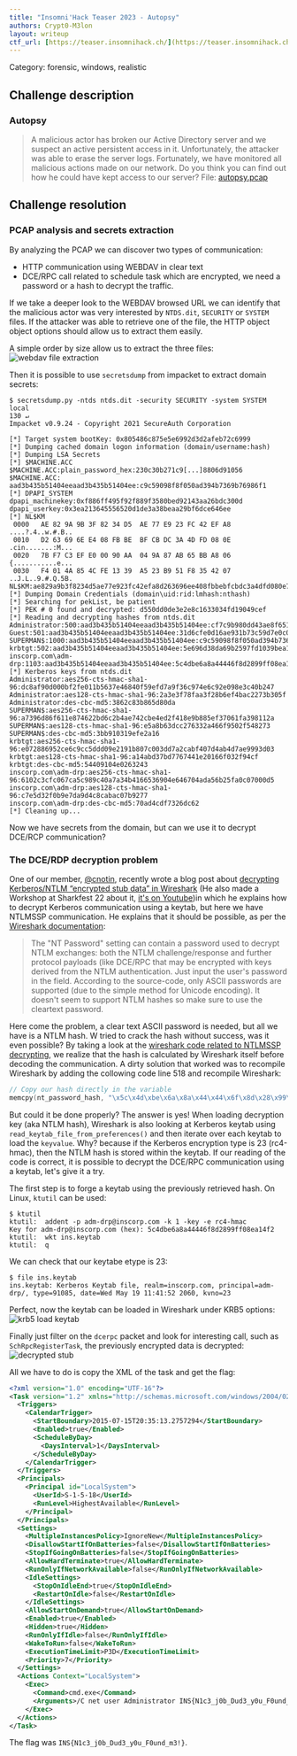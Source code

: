 ```yaml
---
title: "Insomni'Hack Teaser 2023 - Autopsy"
authors: Crypt0-M3lon
layout: writeup
ctf_url: [https://teaser.insomnihack.ch/](https://teaser.insomnihack.ch/)/
---
```

Category: forensic, windows, realistic

## Challenge description

### Autopsy

> A malicious actor has broken our Active Directory server and we suspect an active persistent access in it. Unfortunately, the attacker was able to erase the server logs. Fortunately, we have monitored all malicious actions made on our network. Do you think you can find out how he could have kept access to our server?
> File: [autopsy.pcap](/assets/autopsy-ab20b6bccf3bb8afc0149c47280e84cf948bef9bb56843cd0d72ce38046c9c8e.pcap)


## Challenge resolution

### PCAP analysis and secrets extraction

By analyzing the PCAP we can discover two types of communication:
* HTTP communication using WEBDAV in clear text
* DCE/RPC call related to schedule task which are encrypted, we need a password or a hash to decrypt the traffic.

If we take a deeper look to the WEBDAV browsed URL we can identify that the malicious actor was very interested by `NTDS.dit`, `SECURITY` or `SYSTEM` files. If the attacker was able to retrieve one of the file, the HTTP object object options should allow us to extract them easily.

A simple order by size allow us to extract the three files:
![webdav file extraction](/assets/ins_teaser23-autopsy-webdav-files.png)

Then it is possible to use `secretsdump` from impacket to extract domain secrets:
```
$ secretsdump.py -ntds ntds.dit -security SECURITY -system SYSTEM local                                                                                                                                                                                                          130 ↵
Impacket v0.9.24 - Copyright 2021 SecureAuth Corporation

[*] Target system bootKey: 0x805486c875e5e6992d3d2afeb72c6999
[*] Dumping cached domain logon information (domain/username:hash)
[*] Dumping LSA Secrets
[*] $MACHINE.ACC 
$MACHINE.ACC:plain_password_hex:230c30b271c9[...]8806d91056
$MACHINE.ACC: aad3b435b51404eeaad3b435b51404ee:c9c59098f8f050ad394b7369b76986f1
[*] DPAPI_SYSTEM 
dpapi_machinekey:0xf886ff495f92f889f3580bed92143aa26bdc300d
dpapi_userkey:0x3ea213645556520d1de3a38beaa29bf6dce646ee
[*] NL$KM 
 0000   AE 82 9A 9B 3F 82 34 D5  AE 77 E9 23 FC 42 EF A8   ....?.4..w.#.B..
 0010   D2 63 69 6E E4 08 FB BE  BF CB DC 3A 4D FD 08 0E   .cin.......:M...
 0020   7B F7 C3 EF E0 00 90 AA  04 9A 87 AB 65 BB A8 06   {...........e...
 0030   F4 01 4A 85 4C FE 13 39  A5 23 B9 51 F8 35 42 07   ..J.L..9.#.Q.5B.
NL$KM:ae829a9b3f8234d5ae77e923fc42efa8d263696ee408fbbebfcbdc3a4dfd080e7bf7c3efe00090aa049a87ab65bba806f4014a854cfe1339a523b951f8354207
[*] Dumping Domain Credentials (domain\uid:rid:lmhash:nthash)
[*] Searching for pekList, be patient
[*] PEK # 0 found and decrypted: d550dd0de3e2e8c1633034fd19049cef
[*] Reading and decrypting hashes from ntds.dit 
Administrator:500:aad3b435b51404eeaad3b435b51404ee:cf7c9b980dd43ae8f651d02fe20ac915:::
Guest:501:aad3b435b51404eeaad3b435b51404ee:31d6cfe0d16ae931b73c59d7e0c089c0:::
SUPERMAN$:1000:aad3b435b51404eeaad3b435b51404ee:c9c59098f8f050ad394b7369b76986f1:::
krbtgt:502:aad3b435b51404eeaad3b435b51404ee:5e696d38da69b2597fd1039bea113486:::
inscorp.com\adm-drp:1103:aad3b435b51404eeaad3b435b51404ee:5c4dbe6a8a44446f8d2899ff08ea14f2:::
[*] Kerberos keys from ntds.dit 
Administrator:aes256-cts-hmac-sha1-96:dc8af90d000bf2fe011b5637e46840f59efd7a9f36c974e6c92e098e3c40b247
Administrator:aes128-cts-hmac-sha1-96:2a3e3f78faa3f28b6ef4bac2273b305f
Administrator:des-cbc-md5:3862c83b865d80da
SUPERMAN$:aes256-cts-hmac-sha1-96:a7396d86f611e874622bd6c2b4ae742cbe4ed2f418e9b885ef37061fa398112a
SUPERMAN$:aes128-cts-hmac-sha1-96:e5a8b63dcc276332a466f9502f548273
SUPERMAN$:des-cbc-md5:3bb910319efe2a16
krbtgt:aes256-cts-hmac-sha1-96:e072886952ce6c9cc5ddd09e2191b807c003dd7a2cabf407d4ab4d7ae9993d03
krbtgt:aes128-cts-hmac-sha1-96:a14abd37bd7767441e20166f032f94cf
krbtgt:des-cbc-md5:54409104e0263243
inscorp.com\adm-drp:aes256-cts-hmac-sha1-96:6102c3cfc067ca5c989c40a7a34b4166536904e646704ada56b25fa0c07000d5
inscorp.com\adm-drp:aes128-cts-hmac-sha1-96:c7e5d32f0b9e7da9d4c8cabac07b9277
inscorp.com\adm-drp:des-cbc-md5:70ad4cdf7326dc62
[*] Cleaning up... 
```
Now we have secrets from the domain, but can we use it to decrypt DCE/RCP communication?

### The DCE/RDP decryption problem

One of our member, [@cnotin](https://twitter.com/cnotin/), recently wrote a blog post about [decrypting Kerberos/NTLM “encrypted stub data” in Wireshark](https://medium.com/tenable-techblog/decrypt-encrypted-stub-data-in-wireshark-deb132c076e7) (He also made a Workshop at Sharkfest 22 about it, [it's on Youtube](https://www.youtube.com/watch?v=5O1tKxEa1iY))in which he explains how to decrypt Kerberos communication using a keytab, but here we have NTLMSSP communication. He explains that it should be possible, as per the [Wireshark documentation](https://wiki.wireshark.org/NTLMSSP.md):
> The "NT Password" setting can contain a password used to decrypt NTLM exchanges: both the NTLM challenge/response and further protocol payloads (like DCE/RPC that may be encrypted with keys derived from the NTLM authentication.
> Just input the user's password in the field. According to the source-code, only ASCII passwords are supported (due to the simple method for Unicode encoding). It doesn't seem to support NTLM hashes so make sure to use the cleartext password.

Here come the problem, a clear text ASCII password is needed, but all we have is a NTLM hash. W tried to crack the hash without success, was it even possible? By taking a look at the [wireshark code related to NTLMSSP decrypting](https://gitlab.com/wireshark/wireshark/-/blob/master/epan/dissectors/packet-ntlmssp.c#L512), we realize that the hash is calculated by Wireshark itself before decoding the communication. A dirty solution that worked was to recompile Wireshark by adding the collowing code line 518 and recompile Wireshark:
```c
// Copy our hash directly in the variable
memcpy(nt_password_hash, "\x5c\x4d\xbe\x6a\x8a\x44\x44\x6f\x8d\x28\x99\xff\x08\xea\x14\xf2", NTLMSSP_KEY_LEN);
```

But could it be done properly? The answer is yes! When loading decryption key (aka NTLM hash), Wireshark is also looking at Kerberos keytab using `read_keytab_file_from_preferences()` and then iterate over each keytab to load the `keyvalue`. Why? because if the Kerberos encryption type is 23 (rc4-hmac), then the NTLM hash is stored within the keytab. If our reading of the code is correct, it is possible to decrypt the DCE/RPC communication using a keytab, let's give it a try.

The first step is to forge a keytab using the previously retrieved hash. On Linux, `ktutil` can be used:
```
$ ktutil
ktutil:  addent -p adm-drp@inscorp.com -k 1 -key -e rc4-hmac
Key for adm-drp@inscorp.com (hex): 5c4dbe6a8a44446f8d2899ff08ea14f2
ktutil:  wkt ins.keytab
ktutil:  q
```

We can check that our keytabe etype is 23:
```
$ file ins.keytab 
ins.keytab: Kerberos Keytab file, realm=inscorp.com, principal=adm-drp/, type=91085, date=Wed May 19 11:41:52 2060, kvno=23
```

Perfect, now the keytab can be loaded in Wireshark under KRB5 options:
![krb5 load keytab](/assets/ins_teaser23-autopsy-kerberos-keytab.png)

Finally just filter on the `dcerpc` packet and look for interesting call, such as `SchRpcRegisterTask`, the previously encrypted data is decrypted:
![decrypted stub](/assets/ins_teaser23-autopsy-decrypted-stub.png)

All we have to do is copy the XML of the task and get the flag:
```xml
<?xml version="1.0" encoding="UTF-16"?>
<Task version="1.2" xmlns="http://schemas.microsoft.com/windows/2004/02/mit/task">
  <Triggers>
    <CalendarTrigger>
      <StartBoundary>2015-07-15T20:35:13.2757294</StartBoundary>
      <Enabled>true</Enabled>
      <ScheduleByDay>
        <DaysInterval>1</DaysInterval>
      </ScheduleByDay>
    </CalendarTrigger>
  </Triggers>
  <Principals>
    <Principal id="LocalSystem">
      <UserId>S-1-5-18</UserId>
      <RunLevel>HighestAvailable</RunLevel>
    </Principal>
  </Principals>
  <Settings>
    <MultipleInstancesPolicy>IgnoreNew</MultipleInstancesPolicy>
    <DisallowStartIfOnBatteries>false</DisallowStartIfOnBatteries>
    <StopIfGoingOnBatteries>false</StopIfGoingOnBatteries>
    <AllowHardTerminate>true</AllowHardTerminate>
    <RunOnlyIfNetworkAvailable>false</RunOnlyIfNetworkAvailable>
    <IdleSettings>
      <StopOnIdleEnd>true</StopOnIdleEnd>
      <RestartOnIdle>false</RestartOnIdle>
    </IdleSettings>
    <AllowStartOnDemand>true</AllowStartOnDemand>
    <Enabled>true</Enabled>
    <Hidden>true</Hidden>
    <RunOnlyIfIdle>false</RunOnlyIfIdle>
    <WakeToRun>false</WakeToRun>
    <ExecutionTimeLimit>P3D</ExecutionTimeLimit>
    <Priority>7</Priority>
  </Settings>
  <Actions Context="LocalSystem">
    <Exec>
      <Command>cmd.exe</Command>
      <Arguments>/C net user Administrator INS{N1c3_j0b_Dud3_y0u_F0und_m3!}</Arguments>
    </Exec>
  </Actions>
</Task>   
```

The flag was `INS{N1c3_j0b_Dud3_y0u_F0und_m3!}`.